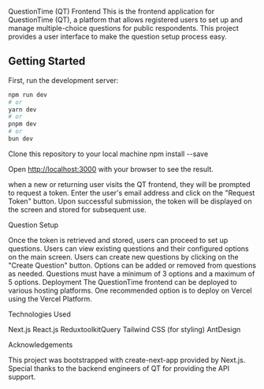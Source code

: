 QuestionTime (QT) Frontend
This is the frontend application for QuestionTime (QT), a platform that allows registered users to set up and manage multiple-choice questions for public respondents. This project provides a user interface to make the question setup process easy.


## Getting Started

First, run the development server:

```bash
npm run dev
# or
yarn dev
# or
pnpm dev
# or
bun dev
```
Clone this repository to your local machine
npm install --save


Open [http://localhost:3000](http://localhost:3000) with your browser to see the result.

when a new or returning user visits the QT frontend, they will be prompted to request a token.
Enter the user's email address and click on the "Request Token" button.
Upon successful submission, the token will be displayed on the screen and stored for subsequent use.

Question Setup

Once the token is retrieved and stored, users can proceed to set up questions.
Users can view existing questions and their configured options on the main screen.
Users can create new questions by clicking on the "Create Question" button.
Options can be added or removed from questions as needed.
Questions must have a minimum of 3 options and a maximum of 5 options.
Deployment
The QuestionTime frontend can be deployed to various hosting platforms. One recommended option is to deploy on Vercel using the Vercel Platform.

Technologies Used

Next.js
React.js
ReduxtoolkitQuery
Tailwind CSS (for styling)
AntDesign

Acknowledgements

This project was bootstrapped with create-next-app provided by Next.js.
Special thanks to the backend engineers of QT for providing the API support.

